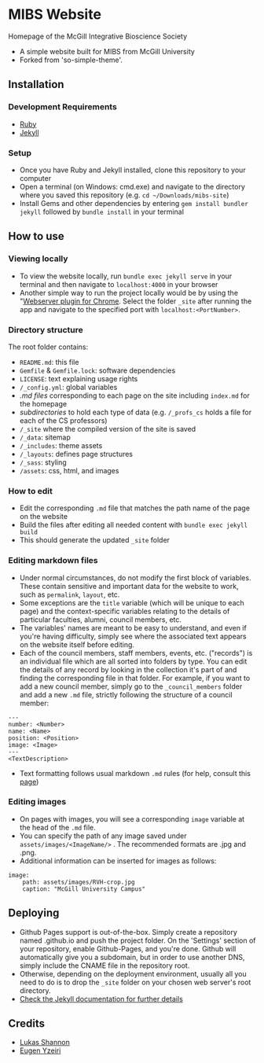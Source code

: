 # MIBS Website

Homepage of the McGill Integrative Bioscience Society

- A simple website built for MIBS from McGill University
- Forked from 'so-simple-theme'.

## Installation

### Development Requirements

- [Ruby](https://www.ruby-lang.org/en/documentation/installation/)
- [Jekyll](https://jekyllrb.com/docs/installation/)

### Setup

- Once you have Ruby and Jekyll installed, clone this repository to your computer
- Open a terminal (on Windows: cmd.exe) and navigate to the directory where you saved this repository (e.g. `cd ~/Downloads/mibs-site`)
- Install Gems and other dependencies by entering `gem install bundler jekyll` followed by `bundle install` in your terminal

## How to use

### Viewing locally

- To view the website locally, run `bundle exec jekyll serve` in your terminal and then navigate to `localhost:4000` in your browser
- Another simple way to run the project locally would be by using the "[Webserver plugin for Chrome](https://chrome.google.com/webstore/detail/web-server-for-chrome/ofhbbkphhbklhfoeikjpcbhemlocgigb?hl=en). Select the folder `_site` after running the app and navigate to the specified port with `localhost:<PortNumber>`.

### Directory structure

The root folder contains:

- `README.md`: this file
- `Gemfile` & `Gemfile.lock`: software dependencies
- `LICENSE`: text explaining usage rights
- `/_config.yml`: global variables
- _.md files_ corresponding to each page on the site including `index.md` for the homepage
- _subdirectories_ to hold each type of data (e.g. `/_profs_cs` holds a file for each of the CS professors)
- `/_site` where the compiled version of the site is saved
- `/_data`: sitemap
- `/_includes`: theme assets
- `/_layouts`: defines page structures
- `/_sass`: styling
- `/assets`: css, html, and images

### How to edit

- Edit the corresponding `.md` file that matches the path name of the page on the website
- Build the files after editing all needed content with `bundle exec jekyll build`
- This should generate the updated `_site` folder

### Editing markdown files

- Under normal circumstances, do not modify the first block of variables. These contain sensitive and important data for the website to work, such as `permalink`, `layout`, etc.
- Some exceptions are the `title` variable (which will be unique to each page) and the context-specific variables relating to the details of particular faculties, alumni, council members, etc.
- The variables' names are meant to be easy to understand, and even if you're having difficulty, simply see where the associated text appears on the website itself before editing.
- Each of the council members, staff members, events, etc. ("records") is an individual file which are all sorted into folders by type. You can edit the details of any record by looking in the collection it's part of and finding the corresponding file in that folder. For example, if you want to add a new council member, simply go to the `_council_members` folder and add a new `.md` file, strictly following the structure of a council member:

```
---
number: <Number>
name: <Name>
position: <Position>
image: <Image>
---
<TextDescription>
```

- Text formatting follows usual markdown `.md` rules (for help, consult this [page](https://github.com/adam-p/markdown-here/wiki/Markdown-Cheatsheet))

### Editing images

- On pages with images, you will see a corresponding `image` variable at the head of the `.md` file.
- You can specify the path of any image saved under `assets/images/<ImageName/>` . The recommended formats are .jpg and .png.
- Additional information can be inserted for images as follows:

```
image:
    path: assets/images/RVH-crop.jpg
    caption: "McGill University Campus"
```

## Deploying

- Github Pages support is out-of-the-box. Simply create a repository named <username>.github.io and push the project folder. On the 'Settings' section of your repository, enable Github-Pages, and you're done. Github will automatically give you a subdomain, but in order to use another DNS, simply include the CNAME file in the repository root.
- Otherwise, depending on the deployment environment, usually all you need to do is to drop the `_site` folder on your chosen web server's root directory.
- [Check the Jekyll documentation for further details](https://jekyllrb.com/docs/github-pages/#deploying-jekyll-to-github-pages)

## Credits

- [Lukas Shannon](https://lukasshannon.github.io)
- [Eugen Yzeiri](https://geni94.github.io)

